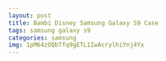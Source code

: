 ```yaml
---
layout: post
title: Bambi Disney Samsung Galaxy S9 Case
tags: samsung galaxy s9
categories: samsung
img: 1pM64zOQbTfq9gETL1IwAcrylhiYnj4Yx
---
```


